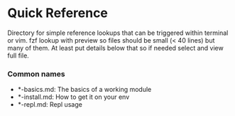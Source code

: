 # Quick Reference

Directory for simple reference lookups that can be triggered within terminal or vim.
fzf lookup with preview so files should be small (< 40 lines) but many of them. At
least put details below that so if needed select and view full file.

### Common names

- *-basics.md:  The basics of a working module
- *-install.md: How to get it on your env
- *-repl.md:    Repl usage
